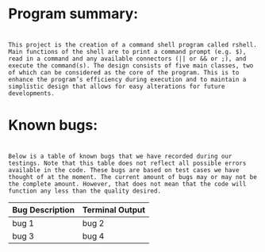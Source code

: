 # <h1> **Program summary:** <h1>
	
	This project is the creation of a command shell program called rshell. Main functions of the shell are to print a command prompt (e.g. $), read in a command and any available connectors (|| or && or ;), and execute the command(s). The design consists of five main classes, two of which can be considered as the core of the program. This is to enhance the program’s efficiency during execution and to maintain a simplistic design that allows for easy alterations for future developments.

# <h1> **Known bugs:** <h1>

	Below is a table of known bugs that we have recorded during our testings. Note that this table does not reflect all possible errors available in the code. These bugs are based on test cases we have thought of at the moment. The current amount of bugs may or may not be the complete amount. However, that does not mean that the code will function any less than the quality desired. 

Bug Description | Terminal Output
--------------- | ---------------
bug 1 | bug 2
bug 3 | bug 4

